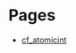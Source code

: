 # Pages

- [cf_atomicint](https://github.com/RandyGaul/cute_framework/blob/master/docs/atomic/cf_atomicint.md)
